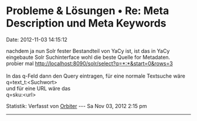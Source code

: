 Probleme & Lösungen • Re: Meta Description und Meta Keywords
============================================================

Date: 2012-11-03 14:15:12

nachdem ja nun Solr fester Bestandteil von YaCy ist, ist das in YaCy
eingebaute Solr Suchinterface wohl die beste Quelle for Metadaten.\
probier mal <http://localhost:8090/solr/select?q=*:*&start=0&rows=3>\
\
In das q-Feld dann den Query eintragen, für eine normale Textsuche wäre\
q=text\_t:\<Suchwort\>\
und für eine URL wäre das\
q=sku:\<url\>

Statistik: Verfasst von
[Orbiter](http://forum.yacy-websuche.de/memberlist.php?mode=viewprofile&u=2)
--- Sa Nov 03, 2012 2:15 pm

------------------------------------------------------------------------
